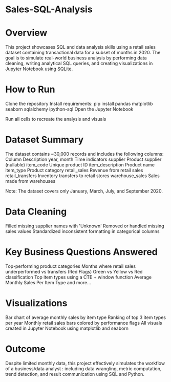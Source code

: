 # Sales-SQL-Analysis

# Overview
This project showcases SQL and data analysis skills using a retail sales dataset containing transactional data for a subset of months in 2020. The goal is to simulate real-world business analysis by performing data cleaning, writing analytical SQL queries, and creating visualizations in Jupyter Notebook using SQLite.

# How to Run
Clone the repository
Install requirements:
pip install pandas matplotlib seaborn sqlalchemy ipython-sql
Open the Jupyter Notebook

Run all cells to recreate the analysis and visuals

# Dataset Summary
The dataset contains ~30,000 records and includes the following columns:
Column	Description
year, month	Time indicators
supplier	Product supplier (nullable)
item_code	Unique product ID
item_description	Product name
item_type	Product category
retail_sales	Revenue from retail sales
retail_transfers	Inventory transfers to retail stores
warehouse_sales	Sales made from warehouses

Note: The dataset covers only January, March, July, and September 2020.

# Data Cleaning
Filled missing supplier names with 'Unknown'
Removed or handled missing sales values
Standardized inconsistent formatting in categorical columns

# Key Business Questions Answered
Top-performing product categories
Months where retail sales underperformed vs transfers (Red Flags)
Green vs Yellow vs Red classification
Top item types using a CTE + window function
Average Monthly Sales Per Item Type
and more...

# Visualizations
Bar chart of average monthly sales by item type
Ranking of top 3 item types per year
Monthly retail sales bars colored by performance flags
All visuals created in Jupyter Notebook using matplotlib and seaborn

# Outcome
Despite limited monthly data, this project effectively simulates the workflow of a business/data analyst : 
including data wrangling, metric computation, trend detection, and result communication using SQL and Python.
